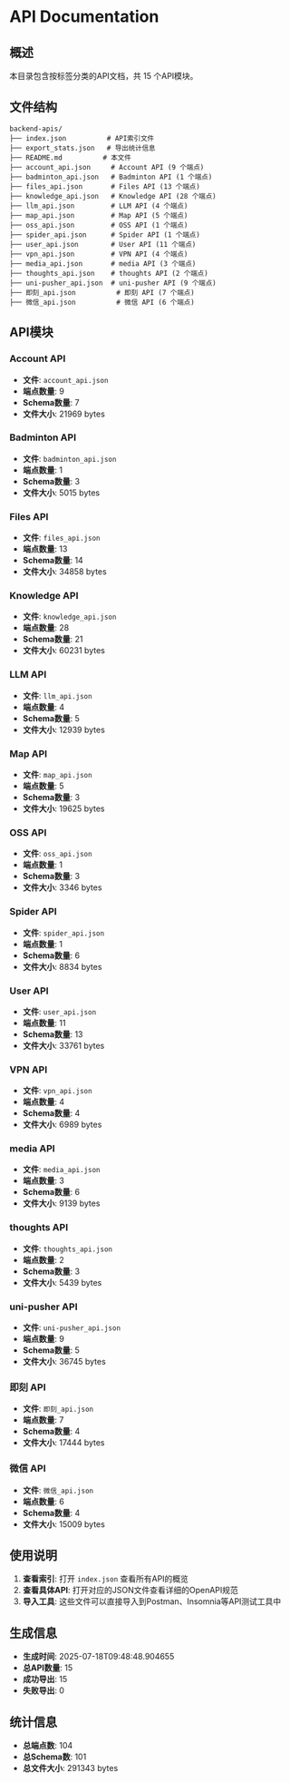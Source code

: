 # API Documentation

## 概述

本目录包含按标签分类的API文档，共 15 个API模块。

## 文件结构

```
backend-apis/
├── index.json          # API索引文件
├── export_stats.json   # 导出统计信息
├── README.md          # 本文件
├── account_api.json     # Account API (9 个端点)
├── badminton_api.json   # Badminton API (1 个端点)
├── files_api.json       # Files API (13 个端点)
├── knowledge_api.json   # Knowledge API (28 个端点)
├── llm_api.json         # LLM API (4 个端点)
├── map_api.json         # Map API (5 个端点)
├── oss_api.json         # OSS API (1 个端点)
├── spider_api.json      # Spider API (1 个端点)
├── user_api.json        # User API (11 个端点)
├── vpn_api.json         # VPN API (4 个端点)
├── media_api.json       # media API (3 个端点)
├── thoughts_api.json    # thoughts API (2 个端点)
├── uni-pusher_api.json  # uni-pusher API (9 个端点)
├── 即刻_api.json          # 即刻 API (7 个端点)
├── 微信_api.json          # 微信 API (6 个端点)
```

## API模块

### Account API
- **文件**: `account_api.json`
- **端点数量**: 9
- **Schema数量**: 7
- **文件大小**: 21969 bytes

### Badminton API
- **文件**: `badminton_api.json`
- **端点数量**: 1
- **Schema数量**: 3
- **文件大小**: 5015 bytes

### Files API
- **文件**: `files_api.json`
- **端点数量**: 13
- **Schema数量**: 14
- **文件大小**: 34858 bytes

### Knowledge API
- **文件**: `knowledge_api.json`
- **端点数量**: 28
- **Schema数量**: 21
- **文件大小**: 60231 bytes

### LLM API
- **文件**: `llm_api.json`
- **端点数量**: 4
- **Schema数量**: 5
- **文件大小**: 12939 bytes

### Map API
- **文件**: `map_api.json`
- **端点数量**: 5
- **Schema数量**: 3
- **文件大小**: 19625 bytes

### OSS API
- **文件**: `oss_api.json`
- **端点数量**: 1
- **Schema数量**: 3
- **文件大小**: 3346 bytes

### Spider API
- **文件**: `spider_api.json`
- **端点数量**: 1
- **Schema数量**: 6
- **文件大小**: 8834 bytes

### User API
- **文件**: `user_api.json`
- **端点数量**: 11
- **Schema数量**: 13
- **文件大小**: 33761 bytes

### VPN API
- **文件**: `vpn_api.json`
- **端点数量**: 4
- **Schema数量**: 4
- **文件大小**: 6989 bytes

### media API
- **文件**: `media_api.json`
- **端点数量**: 3
- **Schema数量**: 6
- **文件大小**: 9139 bytes

### thoughts API
- **文件**: `thoughts_api.json`
- **端点数量**: 2
- **Schema数量**: 3
- **文件大小**: 5439 bytes

### uni-pusher API
- **文件**: `uni-pusher_api.json`
- **端点数量**: 9
- **Schema数量**: 5
- **文件大小**: 36745 bytes

### 即刻 API
- **文件**: `即刻_api.json`
- **端点数量**: 7
- **Schema数量**: 4
- **文件大小**: 17444 bytes

### 微信 API
- **文件**: `微信_api.json`
- **端点数量**: 6
- **Schema数量**: 4
- **文件大小**: 15009 bytes

## 使用说明

1. **查看索引**: 打开 `index.json` 查看所有API的概览
2. **查看具体API**: 打开对应的JSON文件查看详细的OpenAPI规范
3. **导入工具**: 这些文件可以直接导入到Postman、Insomnia等API测试工具中

## 生成信息

- **生成时间**: 2025-07-18T09:48:48.904655
- **总API数量**: 15
- **成功导出**: 15
- **失败导出**: 0

## 统计信息

- **总端点数**: 104
- **总Schema数**: 101
- **总文件大小**: 291343 bytes

